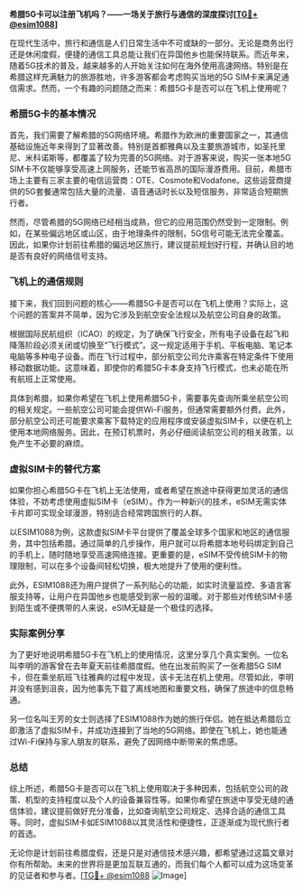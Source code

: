 **希腊5G卡可以注册飞机吗？——一场关于旅行与通信的深度探讨[[TG💪+ @esim1088](https://t.me/s/esim1088)]**

在现代生活中，旅行和通信是人们日常生活中不可或缺的一部分。无论是商务出行还是休闲度假，便捷的通信工具总能让我们在异国他乡也能保持联系。而近年来，随着5G技术的普及，越来越多的人开始关注如何在海外使用高速网络。特别是在希腊这样充满魅力的旅游胜地，许多游客都会考虑购买当地的5G SIM卡来满足通信需求。然而，一个有趣的问题随之而来：希腊5G卡是否可以在飞机上使用呢？

### 希腊5G卡的基本情况

首先，我们需要了解希腊的5G网络环境。希腊作为欧洲的重要国家之一，其通信基础设施近年来得到了显著改善。特别是首都雅典以及主要旅游城市，如圣托里尼、米科诺斯等，都覆盖了较为完善的5G网络。对于游客来说，购买一张本地5G SIM卡不仅能够享受高速上网服务，还能节省高昂的国际漫游费用。目前，希腊市场上主要有三家主要的电信运营商：OTE、Cosmote和Vodafone。这些运营商提供的5G套餐通常包括大量的流量、语音通话时长以及短信服务，非常适合短期旅行者。

然而，尽管希腊的5G网络已经相当成熟，但它的应用范围仍然受到一定限制。例如，在某些偏远地区或山区，由于地理条件的限制，5G信号可能无法完全覆盖。因此，如果你计划前往希腊的偏远地区旅行，建议提前规划好行程，并确认目的地是否有良好的网络信号支持。

### 飞机上的通信规则

接下来，我们回到问题的核心——希腊5G卡是否可以在飞机上使用？实际上，这个问题的答案并不简单，因为它涉及到航空安全法规以及航空公司自身的政策。

根据国际民航组织（ICAO）的规定，为了确保飞行安全，所有电子设备在起飞和降落阶段必须关闭或切换至“飞行模式”。这一规定适用于手机、平板电脑、笔记本电脑等多种电子设备。而在飞行过程中，部分航空公司允许乘客在特定条件下使用移动数据功能。这意味着，即使你的希腊5G卡本身支持飞行模式，也未必能在所有航班上正常使用。

具体到希腊，如果你希望在飞机上使用希腊5G卡，需要事先查询所乘坐航空公司的相关规定。一些航空公司可能会提供Wi-Fi服务，但通常需要额外付费。此外，部分航空公司还可能要求乘客下载特定的应用程序或安装虚拟SIM卡，以便在机上使用本地网络服务。因此，在预订机票时，务必仔细阅读航空公司的相关政策，以免产生不必要的麻烦。

### 虚拟SIM卡的替代方案

如果你担心希腊5G卡在飞机上无法使用，或者希望在旅途中获得更加灵活的通信体验，不妨考虑使用虚拟SIM卡（eSIM）。作为一种新兴的技术，eSIM无需实体卡片即可实现全球漫游，特别适合经常跨国旅行的人群。

以ESIM1088为例，这款虚拟SIM卡平台提供了覆盖全球多个国家和地区的通信服务，其中包括希腊。通过简单的几步操作，用户就可以将希腊本地号码绑定到自己的手机上，随时随地享受高速网络连接。更重要的是，eSIM不受传统SIM卡的物理限制，可以在多个设备间轻松切换，极大地提升了使用的便利性。

此外，ESIM1088还为用户提供了一系列贴心的功能，如实时流量监控、多语言客服支持等，让用户在异国他乡也能感受到家一般的温暖。对于那些对传统SIM卡感到陌生或不便携带的人来说，eSIM无疑是一个极佳的选择。

### 实际案例分享

为了更好地说明希腊5G卡在飞机上的使用情况，这里分享几个真实案例。一位名叫李明的游客曾在去年夏天前往希腊度假。他在出发前购买了一张希腊5G SIM卡，但在乘坐航班飞往雅典的过程中发现，该卡无法在机上使用。尽管如此，李明并没有感到沮丧，因为他事先下载了离线地图和重要文档，确保了旅途中的信息畅通。

另一位名叫王芳的女士则选择了ESIM1088作为她的旅行伴侣。她在抵达希腊后立即激活了虚拟SIM卡，并成功连接到了当地的5G网络。即使在飞机上，她也能通过Wi-Fi保持与家人朋友的联系，避免了因网络中断带来的焦虑感。

### 总结

综上所述，希腊5G卡是否可以在飞机上使用取决于多种因素，包括航空公司的政策、机型的支持程度以及个人的设备兼容性等。如果你希望在旅途中享受无缝的通信体验，建议提前做好充分准备，比如查询航空公司规定、选择合适的通信工具等。同时，虚拟SIM卡如ESIM1088以其灵活性和便捷性，正逐渐成为现代旅行者的首选。

无论你是计划前往希腊度假，还是只是对通信技术感兴趣，都希望通过这篇文章对你有所帮助。未来的世界将是更加互联互通的，而我们每个人都可以成为这场变革的见证者和参与者。[[TG💪+ @esim1088](https://t.me/s/esim1088) ![Image](https://i.postimg.cc/4NQfJmqS/Snipaste-2025-05-13-00-14-12.png)]